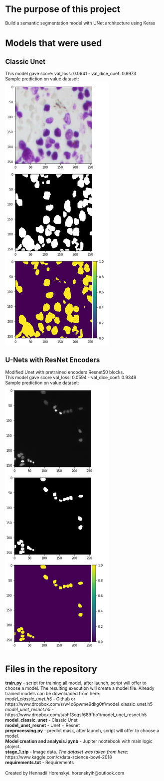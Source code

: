 <h1>The purpose of this project</h1>
Build a semantic segmentation model with UNet architecture using Keras

<h1>Models that were used</h1>
<h2>Classic Unet</h2>
This model gave score: val_loss: 0.0641 - val_dice_coef: 0.8973 </br>
Sample prediction on value dataset: </br>
<img src="https://raw.githubusercontent.com/Tayge/quantum/master/image/sample_pred_classic_unet.png" alt="unet">

<h2>U-Nets with ResNet Encoders</h2>
Modified Unet with pretrained encoders Resnet50 blocks.  </br>
This model gave score val_loss: 0.0594 - val_dice_coef: 0.9349 </br>
Sample prediction on value dataset: </br>
<img src="https://raw.githubusercontent.com/Tayge/quantum/master/image/sample_pred_resnet_unet.png" alt="resnet+unet">


<h1>Files in the repository</h1>
<b>train.py</b> - script for training all model, after launch, script will offer to choose a model. The resulting execution will create a model file. 
Already trained models can be downloaded from here: </br>
  <em>model_classic_unet.h5</em> - Github or https://www.dropbox.com/s/w4o6pwme9dkg0tf/model_classic_unet.h5 </br>
  <em>model_unet_resnet.h5</em> - https://www.dropbox.com/s/ohf3oqsf689fhb1/model_unet_resnet.h5 </br>
<b>model_classic_unet</b> - Classic Unet </br>
<b>model_unet_resnet</b> -  Unet + Resnet </br>
<b>preprocessing.py</b> - predict mask, after launch, script will offer to choose a model. </br>
<b>Model creation and analysis.ipynb</b> - Jupiter nootebook with main logic ptoject. </br>
<b>stage_1.zip</b> - Image data. <em>The dataset was taken from here:</em> https://www.kaggle.com/c/data-science-bowl-2018</br>
<b>requirements.txt</b> - Requirements</br>
</br>
Created by Hennadii Horenskyi. horenskyih@outlook.com
